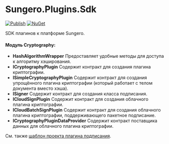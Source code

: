 # Sungero.Plugins.Sdk

[![Publish](https://github.com/DirectumCompany/Sungero.Plugins.Sdk/actions/workflows/release.yml/badge.svg)](https://github.com/DirectumCompany/Sungero.Plugins.Sdk/actions/workflows/release.yml)
[![NuGet](https://img.shields.io/nuget/v/sungero.plugins.sdk.svg)](https://www.nuget.org/packages/Sungero.Plugins.Sdk/)

SDK плагинов к платформе Sungero.

#### Модуль **Cryptography**:
* **HashAlgorithmWrapper** Предоставляет удобные методы для доступа к алгоритму хэширования.
* **ICryptographyPlugin** Содержит контракт для создания плагина криптографии.
* **ISimpleCryptographyPlugin** Содержит контракт для создания упрощённого плагина криптографии (который работает с телом документа вместо хэша).
* **ISigner** Содержит контракт для создания класса подписания.
* **ICloudSignPlugin** Содержит контракт для создания облачного плагина криптографии.
* **ICloudBatchSignPlugin** Содержит контракт для создания облачного плагина криптографии, поддерживающего пакетное подписание.
* **ICryptographyPluginDataProvider** Содержит контракт поставщика данных для облачного плагина криптографии.

См. также [шаблон проекта плагина подписания](https://github.com/DirectumCompany/Sungero.Plugins.Templates).
